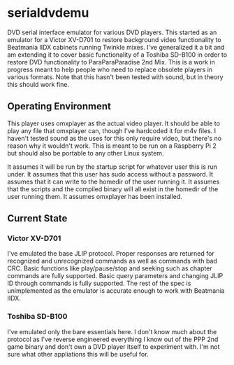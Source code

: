 # serialdvdemu

DVD serial interface emulator for various DVD players. This started as an
emulator for a Victor XV-D701 to restore background video functionality
to Beatmania IIDX cabinets running Twinkle mixes. I've generalized it a
bit and am extending it to cover basic functionality of a Toshiba SD-B100
in order to restore DVD functionality to ParaParaParadise 2nd Mix. This
is a work in progress meant to help people who need to replace obsolete
players in various formats. Note that this hasn't been tested with sound,
but in theory this should work fine.

## Operating Environment

This player uses omxplayer as the actual video player. It should be able
to play any file that omxplayer can, though I've hardcoded it for m4v files.
I haven't tested sound as the uses for this only require video, but there's
no reason why it wouldn't work. This is meant to be run on a Raspberry Pi 2
but should also be portable to any other Linux system.

It assumes it will be run by the startup script for whatever user this is
run under. It assumes that this user has sudo access without a password.
It assumes that it can write to the homedir of the user running it. It
assumes that the scripts and the compiled binary will all exist in the
homedir of the user running them. It assumes omxplayer has been installed.

## Current State

### Victor XV-D701

I've emulated the base JLIP protocol. Proper responses are returned for
recognized and unrecognized commands as well as commands with bad CRC.
Basic functions like play/pause/stop and seeking such as chapter commands
are fully supported. Basic query parameters and changing JLIP ID through
commands is fully supported. The rest of the spec is unimplemented as the
emulator is accurate enough to work with Beatmania IIDX.

### Toshiba SD-B100

I've emulated only the bare essentials here. I don't know much about the
protocol as I've reverse engineered everything I know out of the PPP 2nd
game binary and don't own a DVD player itself to experiment with. I'm not
sure what other appliations this will be useful for.
